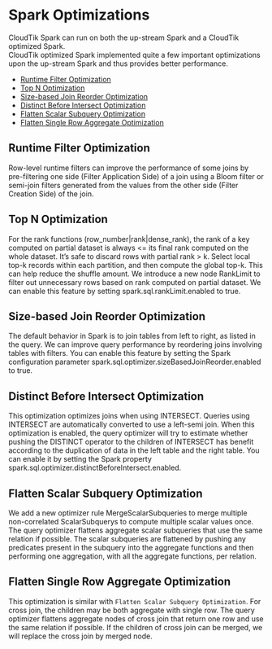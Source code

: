 # Spark Optimizations
CloudTik Spark can run on both the up-stream Spark and a CloudTik optimized Spark.  
CloudTik optimized Spark implemented quite a few important optimizations upon
the up-stream Spark and thus provides better performance.

- [Runtime Filter Optimization](#runtime-filter-optimization)
- [Top N Optimization](#top-n-optimization)
- [Size-based Join Reorder Optimization](#size-based-join-reorder-optimization)
- [Distinct Before Intersect Optimization](#distinct-before-intersect-optimization)
- [Flatten Scalar Subquery Optimization](#flatten-scalar-subquery-optimization)
- [Flatten Single Row Aggregate Optimization](#flatten-single-row-aggregate-optimization)

## Runtime Filter Optimization
Row-level runtime filters can improve the performance of some joins by pre-filtering one side (Filter Application Side)
of a join using a Bloom filter or semi-join filters generated from the values from the other side (Filter Creation Side) of the join. 

## Top N Optimization
For the rank functions (row_number|rank|dense_rank),
the rank of a key computed on partial dataset is always <= its final rank computed on the whole dataset.
It’s safe to discard rows with partial rank > k.  Select local top-k records within each partition,
and then compute the global top-k. This can help reduce the shuffle amount.
We introduce a new node RankLimit to filter out unnecessary rows based on rank computed on partial dataset.
We can enable this feature by setting spark.sql.rankLimit.enabled to true.

## Size-based Join Reorder Optimization
The default behavior in Spark is to join tables from left to right, as listed in the query.
We can improve query performance by reordering joins involving tables with filters.
You can enable this feature by setting the Spark configuration parameter spark.sql.optimizer.sizeBasedJoinReorder.enabled to true.

## Distinct Before Intersect Optimization
This optimization optimizes joins when using INTERSECT.
Queries using INTERSECT are automatically converted to use a left-semi join.
When this optimization is enabled, the query optimizer will try to estimate whether pushing the DISTINCT operator
to the children of INTERSECT has benefit according to the duplication of data in the left table and the right table.
You can enable it by setting the Spark property spark.sql.optimizer.distinctBeforeIntersect.enabled.

## Flatten Scalar Subquery Optimization
We add a new optimizer rule MergeScalarSubqueries to merge multiple non-correlated ScalarSubquerys to compute multiple scalar values once.
The query optimizer flattens aggregate scalar subqueries that use the same relation if possible. 
The scalar subqueries are flattened by pushing any predicates present in the subquery into the aggregate functions and then performing one aggregation,
 with all the aggregate functions, per relation.
 
## Flatten Single Row Aggregate Optimization
This optimization is similar with ```Flatten Scalar Subquery Optimization```. For cross join, the children may be both aggregate with single row.
The query optimizer flattens aggregate nodes of cross join that return one row and use the same relation if possible. 
If the children of cross join can be merged, we will replace the cross join by merged node.
